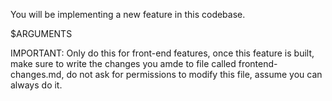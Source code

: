 You will be implementing a new feature in this codebase.

$ARGUMENTS

IMPORTANT: Only do this for front-end features,
once this feature is built, make sure to write the changes you amde to file called frontend-changes.md,
do not ask for permissions to modify this file, assume you can always do it.
